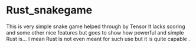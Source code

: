 # Rust_snakegame
This is very simple snake game helped through by Tensor
It lacks scoring and some other nice features but goes to show how powerful and simple Rust is... I mean Rust is not even meant for such use but it is quite capable . 
